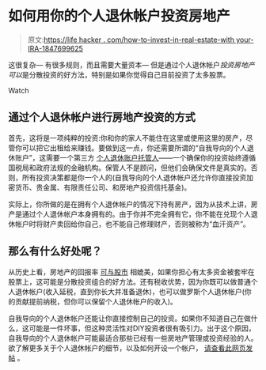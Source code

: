 # 如何用你的个人退休帐户投资房地产

> 原文:[https://life hacker . com/how-to-invest-in-real-estate-with your-IRA-1847699625](https://lifehacker.com/how-to-invest-in-real-estate-with-your-ira-1847699625)

这很复杂— 有很多规则，而且需要大量资本— 但是通过个人退休帐户*投资房地产可以*是分散投资的好方法，特别是如果你觉得自己目前投资了太多股票。

Watch

## **通过个人退休帐户进行房地产投资的方式**

首先，这将是一项纯粹的投资:你和你的家人不能住在这里或使用这里的房产，尽管你可以把它出租给来赚钱。要做到这一点，你还需要所谓的“自我导向的个人退休账户”，这需要一个第三方 [个人退休账户托管人](https://www.investopedia.com/articles/personal-finance/091015/retirement-tips-how-choose-best-ira-custodian.asp#:~:text=Basically%2C%20an%20IRA%20custodian%20is,adhered%20to%20at%20all%20times.)——一个确保你的投资始终遵循国税局和政府法规的金融机构。保管人不是顾问，但他们会确保文件是真实的。否则，所有投资决策都是你一个人的(自我导向的个人退休帐户还允许你直接投资加密货币、贵金属、有限责任公司、和房地产投资信托基金)。

实际上，你所做的是在拥有个人退休帐户的情况下持有房产，因为从技术上讲，房产是通过个人退休帐户本身拥有的。由于你并不完全拥有它，你不能在兑现个人退休帐户时将财产卖回给你自己，也不能自己修理财产，否则被称为“血汗资产”。

## 那么有什么好处呢？

从历史上看，房地产的回报率 [可与股市](https://www.forbes.com/sites/kristinmckenna/2020/02/21/is-it-just-a-myth-that-real-estate-is-a-better-investment-than-stocks/?sh=3995eb501808) 相媲美，如果你担心有太多资金被套牢在股票上，这可能是分散投资组合的好方法。还有税收优势，因为你既可以做普通个人退休帐户(收入延税，直到你长大并准备退休)，也可以做罗斯个人退休帐户(你的贡献提前纳税，但你可以保留个人退休帐户的收入)。

自我导向的个人退休帐户还能让你直接控制自己的投资。如果你不知道自己在做什么，这可能是一件坏事，但这种灵活性对DIY投资者很有吸引力。出于这个原因，自我导向的个人退休帐户可能最适合那些已经有一些房地产管理或投资经验的人。欲了解更多关于个人退休帐户的细节，以及如何开设一个帐户， [请查看此网页发帖](https://www.nerdwallet.com/article/investing/self-directed-ira) 。
